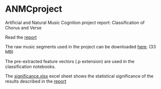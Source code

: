 # ANMCproject
Artificial and Natural Music Cognition project report: Classification of Chorus and Verse

Read the [report](https://github.com/tvdhout/ANMCproject/blob/master/Report.pdf)

The raw music segments used in the project can be downloaded [here](https://www.dropbox.com/s/ujdfecwu0ekbdit/Segments.zip?dl=0). (33 MB)

The pre-extracted feature vectors (.p extension) are used in the classification notebooks.

The [significance.xlsx](https://github.com/tvdhout/ANMCproject/blob/master/Significance.xlsx) excel sheet shows the statistical significance of the results described in the [report](https://github.com/tvdhout/ANMCproject/blob/master/Report.pdf)
